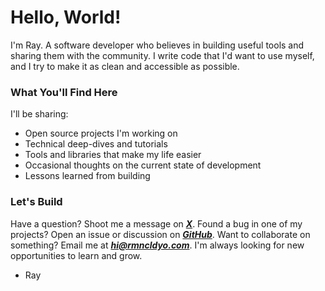 # Hello, World!

I'm Ray. A software developer who believes in building useful tools and sharing them with the community. I write code that I'd want to use myself, and I try to make it as clean and accessible as possible.

### What You'll Find Here

I'll be sharing:

- Open source projects I'm working on
- Technical deep-dives and tutorials
- Tools and libraries that make my life easier
- Occasional thoughts on the current state of development
- Lessons learned from building

### Let's Build

Have a question? Shoot me a message on **_[X](https://x.com/rmnldyo)_**. Found a bug in one of my projects? Open an issue or discussion on **_[GitHub](https://github.com/rmnldyo)_**. Want to collaborate on something? Email me at **_[hi@rmncldyo.com](mailto:hi@rmncldyo.com)_**. I'm always looking for new opportunities to learn and grow.

- Ray
